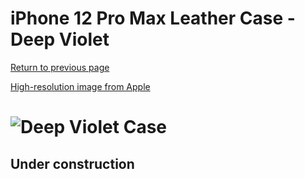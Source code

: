 # iPhone 12 Pro Max Leather Case - Deep Violet

[Return to previous page](/iphone_12)

[High-resolution image from Apple](https://store.storeimages.cdn-apple.com/8756/as-images.apple.com/is//MJYT3?wid=4500&hei=4500&fmt=png)

# ![Deep Violet Case](/everyphone/MJYT3.png)

## Under construction
